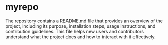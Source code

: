 # myrepo

The repository contains a README.md file that provides an overview of the project, including its purpose, installation steps, usage instructions, and contribution guidelines.
This file helps new users and contributors understand what the project does and how to interact with it effectively.
